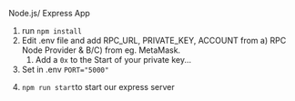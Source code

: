 Node.js/ Express App

1. run `npm install`
2. Edit .env file and add RPC_URL, PRIVATE_KEY, ACCOUNT from a) RPC Node Provider & B/C) from eg. MetaMask.
   1.  Add a `0x` to the Start of your private key...
3. Set in .env `PORT="5000"`
4) `npm run start`to start our express server